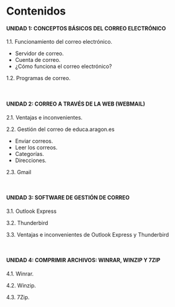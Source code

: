 
# Contenidos

#### UNIDAD 1: CONCEPTOS BÁSICOS DEL CORREO ELECTRÓNICO

1.1. Funcionamiento del correo electrónico.

* Servidor de correo.
* Cuenta de correo.
* ¿Cómo funciona el correo electrónico?

1.2. Programas de correo.

 

#### UNIDAD 2: CORREO A TRAVÉS DE LA WEB (WEBMAIL)

2.1. Ventajas e inconvenientes.

2.2. Gestión del correo de educa.aragon.es

* Enviar correos.
* Leer los correos.
* Categorías.
* Direcciones.

2.3. Gmail

 

#### UNIDAD 3: SOFTWARE DE GESTIÓN DE CORREO

3.1. Outlook Express

3.2. Thunderbird

3.3. Ventajas e inconvenientes de Outlook Express y Thunderbird

 

#### UNIDAD 4: COMPRIMIR ARCHIVOS: WINRAR, WINZIP Y 7ZIP

4.1. Winrar.

4.2. Winzip.

4.3. 7Zip.

